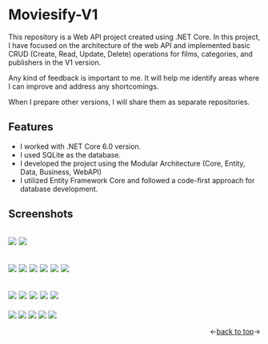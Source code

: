 
<a name="readme-top"></a>

# Moviesify-V1

This repository is a Web API project created using .NET Core. In this project, I have focused on the architecture of the web API and implemented basic CRUD (Create, Read, Update, Delete) operations for films, categories, and publishers in the V1 version.

Any kind of feedback is important to me. It will help me identify areas where I can improve and address any shortcomings.

When I prepare other versions, I will share them as separate repositories.

## Features
- I worked with .NET Core 6.0 version.
- I used SQLite as the database.
- I developed the project using the Modular Architecture (Core, Entity, Data, Business, WebAPI)
- I utilized Entity Framework Core and followed a code-first approach for database development.

## Screenshots

![](https://github.com/EmreToklu00/Moviesify-V1/blob/master/Github/vs/solution_explorer.png)
![](https://github.com/EmreToklu00/Moviesify-V1/blob/master/Github/vs/swagger.png)
----
![](https://github.com/EmreToklu00/Moviesify-V1/blob/master/Github/movie/movie_getall.png)
![](https://github.com/EmreToklu00/Moviesify-V1/blob/master/Github/movie/movie_getbyid.png)
![](https://github.com/EmreToklu00/Moviesify-V1/blob/master/Github/movie/movie_getlistbycategory.png)
![](https://github.com/EmreToklu00/Moviesify-V1/blob/master/Github/movie/movie_add.png)
![](https://github.com/EmreToklu00/Moviesify-V1/blob/master/Github/movie/movie_update.png)
![](https://github.com/EmreToklu00/Moviesify-V1/blob/master/Github/movie/movie_delete.png)
----
![](https://github.com/EmreToklu00/Moviesify-V1/blob/master/Github/category/category_getall.png)
![](https://github.com/EmreToklu00/Moviesify-V1/blob/master/Github/category/category_getbyid.png)
![](https://github.com/EmreToklu00/Moviesify-V1/blob/master/Github/category/category_add.png)
![](https://github.com/EmreToklu00/Moviesify-V1/blob/master/Github/category/category_update.png)
![](https://github.com/EmreToklu00/Moviesify-V1/blob/master/Github/category/category_delete.png)
----
![](https://github.com/EmreToklu00/Moviesify-V1/blob/master/Github/publisher/publisher_getall.png)
![](https://github.com/EmreToklu00/Moviesify-V1/blob/master/Github/publisher/publisher_getbyid.png)
![](https://github.com/EmreToklu00/Moviesify-V1/blob/master/Github/publisher/publisher_add.png)
![](https://github.com/EmreToklu00/Moviesify-V1/blob/master/Github/publisher/publisher_update.png)
![](https://github.com/EmreToklu00/Moviesify-V1/blob/master/Github/publisher/publisher_delete.png)

<p align="right"><-<a href="#readme-top">back to top</a>-></p>
